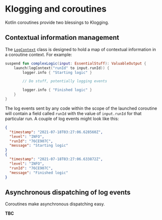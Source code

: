 # Klogging and coroutines

Kotlin coroutines provide two blessings to Klogging.

## Contextual information management

The [`LogContext`](../src/commonMain/kotlin/io/klogging/context/LogContext.kt)
class is designed to hold a map of contextual information in a
coroutine context. For example:

```kotlin
suspend fun complexLogic(input: EssentialStuff): ValuableOutput {
    launch(logContext("runId" to input.runId)) {
        logger.info { "Starting logic" }

        // Do stuff, potentially logging events

        logger.info { "Finished logic" }
    }
}
```

The log events sent by any code within the scope of the launched
coroutine will contain a field called `runId` with the value of
`input.runId` for that particular run. A couple of log events might look like this:

```json
{
  "timestamp": "2021-07-18T03:27:06.628560Z",
  "level": "INFO",
  "runId": "76CE907C",
  "message": "Starting logic"
}
{
  "timestamp": "2021-07-18T03:27:06.633872Z",
  "level": "INFO",
  "runId": "76CE907C",
  "message": "Finished logic"
}
```

## Asynchronous dispatching of log events

Coroutines make asynchronous dispatching easy.

**TBC**
